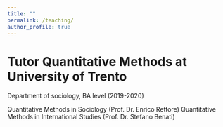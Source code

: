 ```yaml
---
title: ""
permalink: /teaching/
author_profile: true
---
```


# Tutor Quantitative Methods at University of Trento


Department of sociology, BA level (2019-2020)

Quantitative Methods in Sociology (Prof. Dr. Enrico Rettore)
Quantitative Methods in International Studies (Prof. Dr. Stefano Benati)
